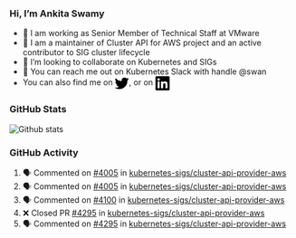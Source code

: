 ### Hi, I’m Ankita Swamy

- 💼 I am working as Senior Member of Technical Staff at VMware
- 👀 I am a maintainer of Cluster API for AWS project and an active contributor to SIG cluster lifecycle
- 💞️ I’m looking to collaborate on Kubernetes and SIGs
- 💬 You can reach me out on Kubernetes Slack with handle @swan
- You can also find me on <a href="https://twitter.com/SwamyAnkita" target="blank"><img align="center" src="https://raw.githubusercontent.com/Ankitasw/Ankitasw/master/svg/twitter.svg" alt="Ankitasw" height="25" width="25" color="#1DA1f2" /></a>, or on <a href="https://www.linkedin.com/in/Ankitaswamy/" target="blank"><img align="center" src="https://raw.githubusercontent.com/Ankitasw/Ankitasw/master/svg/linkedin.svg" alt="Ankitasw" height="25" width="25" /></a>

### GitHub Stats
![Github stats](https://github-readme-stats.vercel.app/api?username=Ankitasw&count_private=true&show_icons=true&theme=tokyonight)

### GitHub Activity 
<!--START_SECTION:activity-->
1. 🗣 Commented on [#4005](https://github.com/kubernetes-sigs/cluster-api-provider-aws/issues/4005) in [kubernetes-sigs/cluster-api-provider-aws](https://github.com/kubernetes-sigs/cluster-api-provider-aws)
2. 🗣 Commented on [#4005](https://github.com/kubernetes-sigs/cluster-api-provider-aws/issues/4005) in [kubernetes-sigs/cluster-api-provider-aws](https://github.com/kubernetes-sigs/cluster-api-provider-aws)
3. 🗣 Commented on [#4100](https://github.com/kubernetes-sigs/cluster-api-provider-aws/issues/4100) in [kubernetes-sigs/cluster-api-provider-aws](https://github.com/kubernetes-sigs/cluster-api-provider-aws)
4. ❌ Closed PR [#4295](https://github.com/kubernetes-sigs/cluster-api-provider-aws/pull/4295) in [kubernetes-sigs/cluster-api-provider-aws](https://github.com/kubernetes-sigs/cluster-api-provider-aws)
5. 🗣 Commented on [#4295](https://github.com/kubernetes-sigs/cluster-api-provider-aws/issues/4295) in [kubernetes-sigs/cluster-api-provider-aws](https://github.com/kubernetes-sigs/cluster-api-provider-aws)
<!--END_SECTION:activity-->
